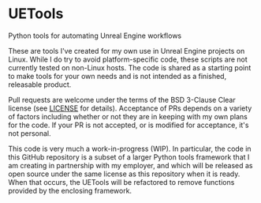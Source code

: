 # UETools
Python tools for automating Unreal Engine workflows

These are tools I've created for my own use in Unreal Engine projects on Linux. While I do
try to avoid platform-specific code, these scripts are not currently tested on non-Linux
hosts. The code is shared as a starting point to make tools for your own needs and is not
intended as a finished, releasable product.

Pull requests are welcome under the terms of the BSD 3-Clause Clear license (see
[LICENSE](LICENSE) for details). Acceptance of PRs depends on a variety of factors
including whether or not they are in keeping with my own plans for the code. If your PR
is not accepted, or is modified for acceptance, it's not personal.

This code is very much a work-in-progress (WIP). In particular, the code in this GitHub
repository is a subset of a larger Python tools framework that I am creating in partnership
with my employer, and which will be released as open source under the same license as this
repository when it is ready. When that occurs, the UETools will be refactored to remove
functions provided by the enclosing framework.
